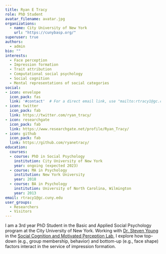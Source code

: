 ```yaml
---
title: Ryan E Tracy
role: PhD Student
avatar_filename: avatar.jpg
organizations:
  - name: City University of New York
    url: "https://cunybasp.org/"
superuser: true
authors:
  - admin
bio: ""
interests:
  - Face perception
  - Impression formation
  - Trait attribution
  - Computational social psychology
  - Social cognition
  - Mental representations of social categories
social:
- icon: envelope
  icon_pack: fas
  link: '#contact'  # For a direct email link, use "mailto:rtracy1@gc.cuny.edu".
- icon: twitter
  icon_pack: fab
  link: https://twitter.com/ryan_tracy/
- icon: researchgate
  icon_pack: fab
  link: https://www.researchgate.net/profile/Ryan_Tracy/
- icon: github
  icon_pack: fab
  link: https://github.com/ryanetracy/
education:
  courses:
  - course: PhD in Social Psychology
    institution: City University of New York
    year: ongoing (expected 2023)
  - course: MA in Psychology
    institution: New York University
    year: 2018
  - course: BA in Psychology
    institution: University of North Carolina, Wilmington
    year: 2013
email: rtracy1@gc.cuny.edu
user_groups:
  - Researchers
  - Visitors
---
```

I am a 3rd year PhD Student in the Basic and Applied Social Psychology program at the City University of New York. Working with <a href = "https://cunybasp.org/faculty#young">Dr. Steven Young</a> in the <a href = "https://sites.google.com/view/scamplab/home?authuser=2">Social Cognition and Motivated Perception Lab</a>, I explore how top-down (e.g., group membership, behavior) and bottom-up (e.g., face shape) factors interact in the service of impression formation.

